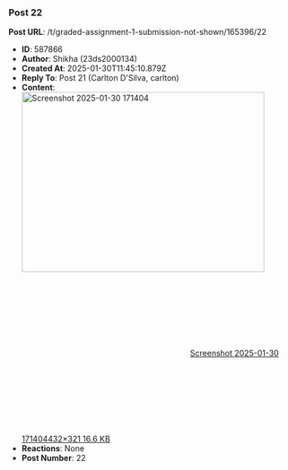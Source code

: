 ### Post 22
**Post URL**: /t/graded-assignment-1-submission-not-shown/165396/22
- **ID**: 587866
- **Author**: Shikha (23ds2000134)
- **Created At**: 2025-01-30T11:45:10.879Z
- **Reply To**: Post 21 (Carlton D'Silva, carlton)
- **Content**:  
  <div class="lightbox-wrapper"><a class="lightbox" href="https://europe1.discourse-cdn.com/flex013/uploads/iitm/original/3X/5/a/5a311ce46fe67e4ff4d6ace921923ea879a0ad16.png" data-download-href="/uploads/short-url/cRSca2d57PNl1eLs7rxCWBrHkmW.png?dl=1" title="Screenshot 2025-01-30 171404" rel="noopener nofollow ugc"><img src="https://europe1.discourse-cdn.com/flex013/uploads/iitm/original/3X/5/a/5a311ce46fe67e4ff4d6ace921923ea879a0ad16.png" alt="Screenshot 2025-01-30 171404" data-base62-sha1="cRSca2d57PNl1eLs7rxCWBrHkmW" width="432" height="321"><div class="meta"><svg class="fa d-icon d-icon-far-image svg-icon" aria-hidden="true"><use href="#far-image"></use></svg><span class="filename">Screenshot 2025-01-30 171404</span><span class="informations">432×321 16.6 KB</span><svg class="fa d-icon d-icon-discourse-expand svg-icon" aria-hidden="true"><use href="#discourse-expand"></use></svg></div></a></div>
- **Reactions**: None
- **Post Number**: 22

